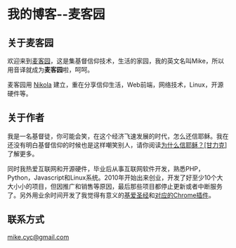 我的博客--麦客园
==================

## 关于麦客园

欢迎来到[麦客园](http://mc.basebb.com)，这是集基督信仰技术，生活的家园，我的英文名叫Mike，所以用音译就成为**麦客园**啦，呵呵。

麦客园用 [Nikola](http://nikola.ralsina.com.ar) 建立，重在分享信仰生活，Web前端，网络技术，Linux，开源硬件等。

## 关于作者

我是一名基督徒，你可能会笑，在这个经济飞速发展的时代，怎么还信耶稣。我在还没有明白基督信仰的时候也是这样嘲笑别人，请你阅读<a href="/posts/why-jesus.html">为什么信耶稣？[甘力克]</a>了解更多。

同时我热爱互联网和开源硬件，毕业后从事互联网软件开发，熟悉PHP，Python，Javascript和Linux系统。2010年开始出来创业，开发了好至少10个大大小小的项目，但因推广和销售等原因，最后那些项目都停止更新或者中断服务了。另外用业余时间开发了我觉得有意义的[基爱圣经](http://www.basebb.com/)和[对应的Chrome插件](https://github.com/basebb/basebible-chrome-plugin "基爱圣经--Chrome插件")。

## 联系方式

[mike.cyc@gmail.com](mailto:mike.cyc@gmail.com)
